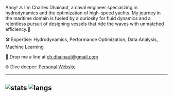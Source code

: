 Ahoy! ⚓ I'm Charles Dhainaut, a naval engineer specializing in hydrodynamics and the optimization of high-speed yachts. My journey in the maritime domain is fueled by a curiosity for fluid dynamics and a relentless pursuit of designing vessels that ride the waves with unmatched efficiency.🌊

🛠️ Expertise: Hydrodynamics, Performance Optimization, Data Analysis, Machine Learning

📧 Drop me a line at [ch.dhainaut@gmail.com](mailto:ch.dhainaut@proton.me)

🌐 Dive deeper: [Personal Website](https://cdhainaut.github.io)

-----
![stats](https://github-readme-stats.vercel.app/api?username=cdhainaut&show_icons=true&count_private=true)
![langs](https://github-readme-stats.vercel.app/api/top-langs/?username=cdhainaut&hide=HTML,CSS,SCSS,jupyter%20notebook,g-code&layout=compact)
-----
